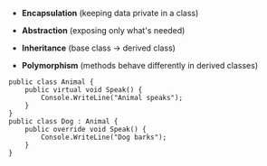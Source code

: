 
- **Encapsulation** (keeping data private in a class)
    
- **Abstraction** (exposing only what's needed)
    
- **Inheritance** (base class → derived class)
    
- **Polymorphism** (methods behave differently in derived classes)

```
public class Animal {
    public virtual void Speak() {
        Console.WriteLine("Animal speaks");
    }
}
public class Dog : Animal {
    public override void Speak() {
        Console.WriteLine("Dog barks");
    }
}

```

